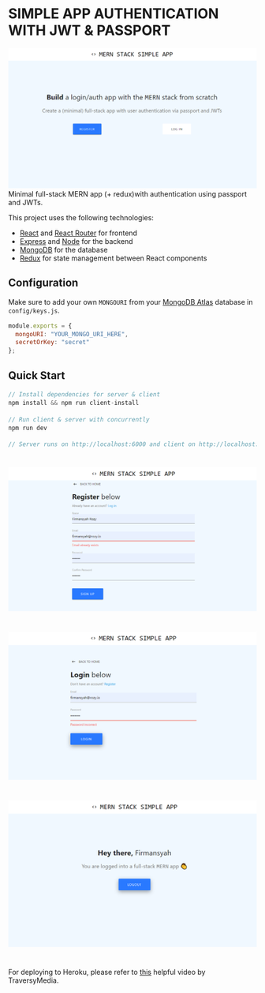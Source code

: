# SIMPLE APP AUTHENTICATION WITH JWT & PASSPORT

![Final App](https://raw.githubusercontent.com/rozy97/pic/master/img-mern-stack/root.png)
Minimal full-stack MERN app (+ redux)with authentication using passport and JWTs.

This project uses the following technologies:

- [React](https://reactjs.org) and [React Router](https://reacttraining.com/react-router/) for frontend
- [Express](http://expressjs.com/) and [Node](https://nodejs.org/en/) for the backend
- [MongoDB](https://www.mongodb.com/) for the database
- [Redux](https://redux.js.org/basics/usagewithreact) for state management between React components

## Configuration

Make sure to add your own `MONGOURI` from your [MongoDB Atlas](https://www.mongodb.com/cloud/atlas) database in `config/keys.js`.

```javascript
module.exports = {
  mongoURI: "YOUR_MONGO_URI_HERE",
  secretOrKey: "secret"
};
```

## Quick Start

```javascript
// Install dependencies for server & client
npm install && npm run client-install

// Run client & server with concurrently
npm run dev

// Server runs on http://localhost:6000 and client on http://localhost:3000
```

#

![Register](https://raw.githubusercontent.com/rozy97/pic/master/img-mern-stack/register.png)

#

![Login](https://raw.githubusercontent.com/rozy97/pic/master/img-mern-stack/login.png)

#

![Dashboard](https://raw.githubusercontent.com/rozy97/pic/master/img-mern-stack/dashboard.png)

#

For deploying to Heroku, please refer to [this](https://www.youtube.com/watch?v=71wSzpLyW9k) helpful video by TraversyMedia.

#
